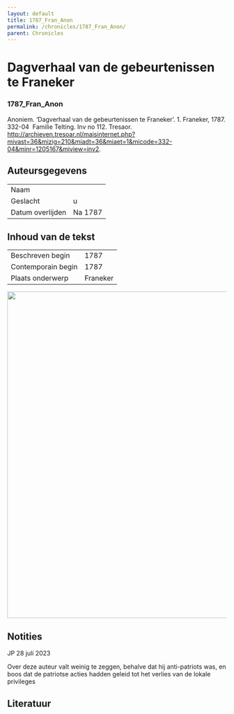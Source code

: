 ```yaml
---
layout: default
title: 1787_Fran_Anon
permalink: /chronicles/1787_Fran_Anon/
parent: Chronicles
--- 
```



# Dagverhaal van de gebeurtenissen te Franeker 

### 1787_Fran_Anon 

Anoniem. ‘Dagverhaal van de gebeurtenissen te Franeker’. 1. Franeker, 1787. 332-04  Familie Telting. Inv no 112. Tresaor. http://archieven.tresoar.nl/maisinternet.php?mivast=36&mizig=210&miadt=36&miaet=1&micode=332-04&minr=1205167&miview=inv2. 

## Auteursgegevens 

| | | 
| --------------- | --------------- | 
| Naam |   | 
| Geslacht | u | 
| Datum overlijden | Na 1787 | 

## Inhoud van de tekst 

| | | 
| --------------- | --------------- | 
| Beschreven begin | 1787 | 
| Contemporain begin | 1787 | 
| Plaats onderwerp | Franeker | 

[<img src="..\..\barplots_chronicles\1787_Fran_Anon.jpg" width="750"/>](..\..\barplots_chronicles\1787_Fran_Anon.jpg) 

## Notities 

JP 28 juli 2023

Over deze auteur valt weinig te zeggen, behalve dat hij anti-patriots was, en
boos dat de patriotse acties hadden geleid tot het verlies van de lokale
privileges



## Literatuur 

